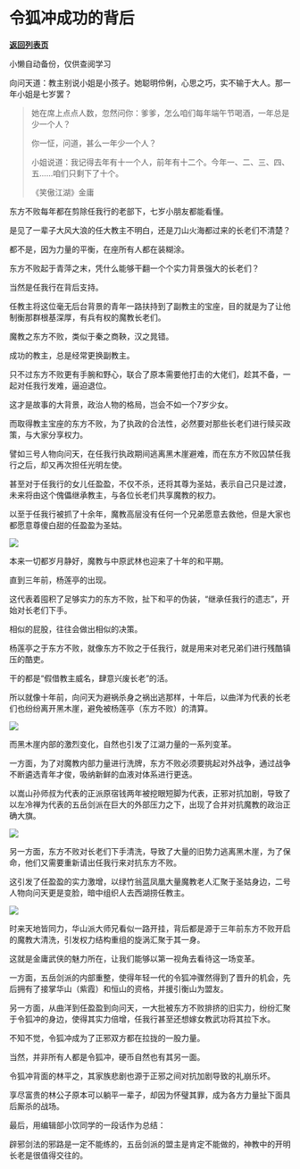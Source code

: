 # 令狐冲成功的背后

[**返回列表页**](/gzh/政事堂2019)

小懒自动备份，仅供查阅学习

向问天道：教主别说小姐是小孩子。她聪明伶俐，心思之巧，实不输于大人。那一年小姐是七岁罢？

>  
>
>
> 她在席上点点人数，忽然问你：爹爹，怎么咱们每年端午节喝酒，一年总是少一个人？
>
>  
>
>
> 你一怔，问道，甚么一年少一个人？
>
>  
>
>
> 小姐说道：我记得去年有十一个人，前年有十二个。今年一、二、三、四、五……咱们只剩下了十个。
>
> 《笑傲江湖》金庸

  

东方不败每年都在剪除任我行的老部下，七岁小朋友都能看懂。

  

是见了一辈子大风大浪的任大教主不明白，还是刀山火海都过来的长老们不清楚？

  

都不是，因为力量的平衡，在座所有人都在装糊涂。  

  

东方不败起于青萍之末，凭什么能够干翻一个个实力背景强大的长老们？

  

当然是任我行在背后支持。

  

任教主将这位毫无后台背景的青年一路扶持到了副教主的宝座，目的就是为了让他制衡那群根基深厚，有兵有权的魔教长老们。

  

魔教之东方不败，类似于秦之商鞅，汉之晁错。

  

成功的教主，总是经常更换副教主。

  

只不过东方不败更有手腕和野心，联合了原本需要他打击的大佬们，趁其不备，一起对任我行发难，逼迫退位。

  

这才是故事的大背景，政治人物的格局，岂会不如一个7岁少女。  

  

而取得教主宝座的东方不败，为了执政的合法性，必然要对那些长老们进行赎买政策，与大家分享权力。

  

譬如三号人物向问天，在任我行执政期间逃离黑木崖避难，而在东方不败囚禁任我行之后，却又再次担任光明左使。

  

甚至对于任我行的女儿任盈盈，不仅不杀，还将其尊为圣姑，表示自己只是过渡，未来将由这个傀儡继承教主，与各位长老们共享魔教的权力。  

  

以至于任我行被抓了十余年，魔教高层没有任何一个兄弟愿意去救他，但是大家也都愿意尊傻白甜的任盈盈为圣姑。

  

![](https://mmbiz.qpic.cn/mmbiz_gif/rxhS23yu8cPemfMyPMoA5E7wJzltaSX1ibrmAZWqJVPfibXhibXNkiaXicK2AFQrQmYvvH8MdspJOHta66xt6MwmOuA/640?wx_fmt=gif)

  

本来一切都岁月静好，魔教与中原武林也迎来了十年的和平期。  

  

直到三年前，杨莲亭的出现。

  

这代表着囤积了足够实力的东方不败，扯下和平的伪装，“继承任我行的遗志”，开始对长老们下手。  

  

相似的屁股，往往会做出相似的决策。  

  

杨莲亭之于东方不败，就像东方不败之于任我行，就是用来对老兄弟们进行残酷镇压的酷吏。  

  

干的都是“假借教主威名，肆意兴废长老”的活。

  

所以就像十年前，向问天为避祸杀身之祸出逃那样，十年后，以曲洋为代表的长老们也纷纷离开黑木崖，避免被杨莲亭（东方不败）的清算。

  

![](https://mmbiz.qpic.cn/mmbiz_jpg/rxhS23yu8cPemfMyPMoA5E7wJzltaSX1r97RbTrVicK5k5tvn31nAJMgA1ibDf26jGl3R5icOxdRtWEmicl5LrbEpQ/640?wx_fmt=jpeg)

  

而黑木崖内部的激烈变化，自然也引发了江湖力量的一系列变革。  

  

一方面，为了对魔教内部力量进行洗牌，东方不败必须要挑起对外战争，通过战争不断遴选青年才俊，吸纳新鲜的血液对体系进行更迭。  

  

以嵩山孙师叔为代表的正派原宿钱两年被挖眼短脚为代表，正邪对抗加剧，导致了以左冷禅为代表的五岳剑派在巨大的外部压力之下，出现了合并对抗魔教的政治正确大旗。

  

![](https://mmbiz.qpic.cn/mmbiz_png/rxhS23yu8cPemfMyPMoA5E7wJzltaSX1jn3nKksKG33tNfpXicuKmSR0Aa2BvKhHQnuDO0Ic5DVjsQQQ9xx5hwQ/640?wx_fmt=png)

  

另一方面，东方不败对长老们下手清洗，导致了大量的旧势力逃离黑木崖，为了保命，他们又需要重新请出任我行来对抗东方不败。

  

这引发了任盈盈的实力激增，以绿竹翁蓝凤凰大量魔教老人汇聚于圣姑身边，二号人物向问天更是变脸，暗中组织人去西湖捞任教主。

  

![](https://mmbiz.qpic.cn/mmbiz_jpg/rxhS23yu8cPemfMyPMoA5E7wJzltaSX1nqmvVOjXgxUfpGjYgyzZT2cicsG4ANUqtvnKygdbJwTxMKZgod5u7Gg/640?wx_fmt=jpeg)

  

时来天地皆同力，华山派大师兄看似一路开挂，背后都是源于三年前东方不败开启的魔教大清洗，引发权力结构重组的旋涡汇聚于其一身。

  

这就是金庸武侠的魅力所在，让我们能够以第一视角去看待这一场变革。

  

一方面，五岳剑派的内部重整，使得年轻一代的令狐冲骤然得到了晋升的机会，先后拥有了接掌华山（紫霞）和恒山的资格，并援引衡山为盟友。  

  

另一方面，从曲洋到任盈盈到向问天，一大批被东方不败排挤的旧实力，纷纷汇聚于令狐冲的身边，使得其实力倍增，任我行甚至还想嫁女教武功将其拉下水。

  

不知不觉，令狐冲成为了正邪双方都在拉拢的一股力量。

  

当然，并非所有人都是令狐冲，硬币自然也有其另一面。

  

令狐冲背面的林平之，其家族悲剧也源于正邪之间对抗加剧导致的礼崩乐坏。

  

享尽富贵的林公子原本可以躺平一辈子，却因为怀璧其罪，成为各方力量扯下面具后厮杀的战场。  

  

  

最后，用编辑部小饮同学的一段话作为总结：  

  

辟邪剑法的邪路是一定不能练的，五岳剑派的盟主是肯定不能做的，神教中的开明长老是很值得交往的。

